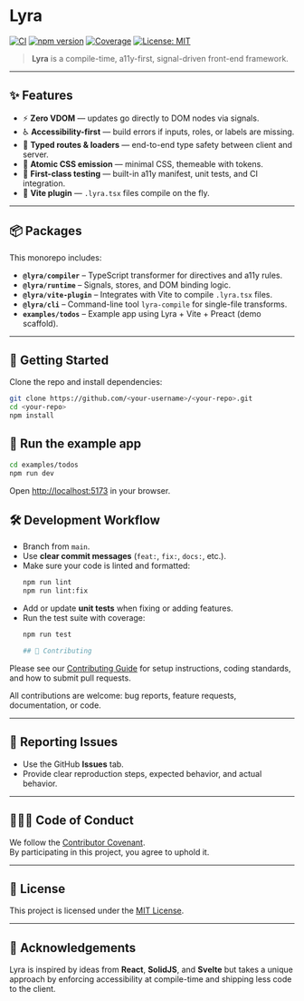 # Lyra

[![CI](https://github.com/<your-username>/<your-repo>/actions/workflows/ci.yml/badge.svg)](https://github.com/<your-username>/<your-repo>/actions)
[![npm version](https://img.shields.io/npm/v/@lyra/compiler.svg)](https://www.npmjs.com/package/@lyra/compiler)
[![Coverage](https://img.shields.io/codecov/c/github/<your-username>/<your-repo>)](https://codecov.io/gh/<your-username>/<your-repo>)
[![License: MIT](https://img.shields.io/badge/License-MIT-yellow.svg)](./LICENSE)

> **Lyra** is a compile-time, a11y-first, signal-driven front-end framework.

---

## ✨ Features

- ⚡ **Zero VDOM** — updates go directly to DOM nodes via signals.
- ♿ **Accessibility-first** — build errors if inputs, roles, or labels are missing.
- 🎯 **Typed routes & loaders** — end-to-end type safety between client and server.
- 🎨 **Atomic CSS emission** — minimal CSS, themeable with tokens.
- 🧪 **First-class testing** — built-in a11y manifest, unit tests, and CI integration.
- 🔌 **Vite plugin** — `.lyra.tsx` files compile on the fly.

---

## 📦 Packages

This monorepo includes:

- **`@lyra/compiler`** – TypeScript transformer for directives and a11y rules.
- **`@lyra/runtime`** – Signals, stores, and DOM binding logic.
- **`@lyra/vite-plugin`** – Integrates with Vite to compile `.lyra.tsx` files.
- **`@lyra/cli`** – Command-line tool `lyra-compile` for single-file transforms.
- **`examples/todos`** – Example app using Lyra + Vite + Preact (demo scaffold).

---

## 🚀 Getting Started

Clone the repo and install dependencies:

```bash
git clone https://github.com/<your-username>/<your-repo>.git
cd <your-repo>
npm install
```

## 🚀 Run the example app
```bash
cd examples/todos
npm run dev
```
Open [http://localhost:5173](http://localhost:5173) in your browser.

## 🛠 Development Workflow

- Branch from `main`.
- Use **clear commit messages** (`feat:`, `fix:`, `docs:`, etc.).
- Make sure your code is linted and formatted:
  ```bash
  npm run lint
  npm run lint:fix


- Add or update **unit tests** when fixing or adding features.
- Run the test suite with coverage:
  ```bash
  npm run test

  ## 🤝 Contributing

Please see our [Contributing Guide](./CONTRIBUTING.md) for setup instructions, coding standards, and how to submit pull requests.

All contributions are welcome: bug reports, feature requests, documentation, or code.

---

## 📖 Reporting Issues

- Use the GitHub **Issues** tab.
- Provide clear reproduction steps, expected behavior, and actual behavior.

---

## 🧑‍🤝‍🧑 Code of Conduct

We follow the [Contributor Covenant](./CODE_OF_CONDUCT.md).  
By participating in this project, you agree to uphold it.

---

## 📜 License

This project is licensed under the [MIT License](./LICENSE).

---

## 🌟 Acknowledgements

Lyra is inspired by ideas from **React**, **SolidJS**, and **Svelte** but takes a unique approach by enforcing accessibility at compile-time and shipping less code to the client.
